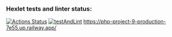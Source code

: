 ### Hexlet tests and linter status:
[![Actions Status](https://github.com/prozet-x/php-project-9/workflows/hexlet-check/badge.svg)](https://github.com/prozet-x/php-project-9/actions)
[![testAndLint](https://github.com/prozet-x/php-project-9/actions/workflows/testAndLint.yml/badge.svg)](https://github.com/prozet-x/php-project-9/actions/workflows/testAndLint.yml)
https://php-project-9-production-7e55.up.railway.app/